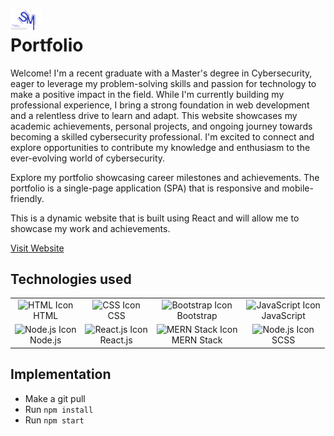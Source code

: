 # <img src="https://github.com/mehtasoham214/portfolio/blob/main/public/logo.svg" alt="HTML Icon" width="50px"> <br>Portfolio
Welcome! I'm a recent graduate with a Master's degree in Cybersecurity, eager to leverage my problem-solving skills and passion for technology to make a positive impact in the field. While I'm currently building my professional experience, I bring a strong foundation in web development and a relentless drive to learn and adapt. This website showcases my academic achievements, personal projects, and ongoing journey towards becoming a skilled cybersecurity professional. I'm excited to connect and explore opportunities to contribute my knowledge and enthusiasm to the ever-evolving world of cybersecurity.

Explore my portfolio showcasing career milestones and achievements. The portfolio is a single-page application (SPA) that is responsive and mobile-friendly.

This is a dynamic website that is built using React and will allow me to showcase my work and achievements.

<a href="www.soham.mehta.me" target="_blank"> Visit Website </a>

## Technologies used

<table>
    <tr>
        <td align="center">
            <img src="https://upload.wikimedia.org/wikipedia/commons/6/61/HTML5_logo_and_wordmark.svg" alt="HTML Icon" width="50px">
            <br>HTML
        </td>
        <td align="center">
            <img src="https://upload.wikimedia.org/wikipedia/commons/d/d5/CSS3_logo_and_wordmark.svg" alt="CSS Icon" width="50px">
            <br>CSS
        </td>
        <td align="center">
            <img src="https://upload.wikimedia.org/wikipedia/commons/b/b2/Bootstrap_logo.svg" alt="Bootstrap Icon" width="50px">
            <br>Bootstrap
        </td>
        <td align="center">
            <img src="https://upload.wikimedia.org/wikipedia/commons/9/99/Unofficial_JavaScript_logo_2.svg" alt="JavaScript Icon" width="50px">
            <br>JavaScript
        </td>
    </tr>
    <tr>
        <td align="center">
            <img src="https://upload.wikimedia.org/wikipedia/commons/d/d9/Node.js_logo.svg" alt="Node.js Icon" width="50px">
            <br>Node.js
        </td>
        <td align="center">
            <img src="https://upload.wikimedia.org/wikipedia/commons/a/a7/React-icon.svg" alt="React.js Icon" width="50px">
            <br>React.js
        </td>
        <td align="center">
            <img src="https://www.boardinfinity.com/blog/content/images/2023/01/Mern.png" alt="MERN Stack Icon" width="50px">
            <br>MERN Stack
        </td>
        <td align="center">
            <img src="https://upload.wikimedia.org/wikipedia/commons/thumb/9/96/Sass_Logo_Color.svg/800px-Sass_Logo_Color.svg.png" alt="Node.js Icon" width="50px">
            <br>SCSS
        </td>
    </tr>
</table>

## Implementation

-   Make a git pull
-   Run `npm install`
-   Run `npm start`

